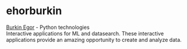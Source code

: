 # ehorburkin
<p><a href="https://burkin.org">Burkin Egor</a> - Python technologies<br />Interactive applications for ML and datasearch. These interactive applications provide an amazing opportunity to create and analyze data.</p>
